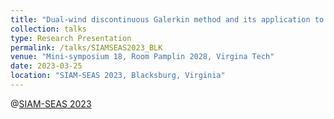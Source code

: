 ```yaml
---
title: "Dual-wind discontinuous Galerkin method and its application to an optimal control problem and a parabolic variational inequality"
collection: talks 
type: Research Presentation
permalink: /talks/SIAMSEAS2023_BLK
venue: "Mini-symposium 18, Room Pamplin 2028, Virgina Tech"
date: 2023-03-25
location: "SIAM-SEAS 2023, Blacksburg, Virginia"
---
```


@[SIAM-SEAS 2023](https://conference.math.vt.edu/vt-siam-seas/index.html) 
<!-- [Abstract](https://conference.math.vt.edu/vt-siam-seas/minisymposium18.html) -->

